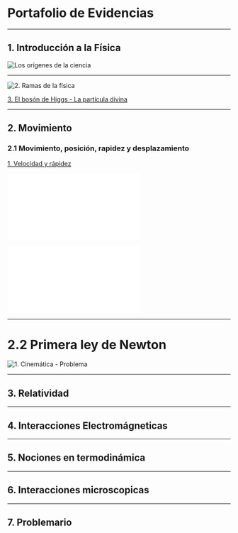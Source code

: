 

# Portafolio de Evidencias

---
## 1. Introducción a la Física

![Los orígenes de la ciencia](1.%20Carl%20Sagan%20-%20Los%20orígenes%20de%20la%20ciencia.md#1.1%20Los%20orígenes%20de%20la%20ciencia)
<div style="page-break-after: always;"></div>

---
![2. Ramas de la física](2.%20Ramas%20de%20la%20física.md#1.2%20Ramas%20de%20la%20física)
<div style="page-break-after: always;"></div>

[3. El bosón de Higgs - La partícula divina](3.%20El%20bosón%20de%20Higgs%20-%20La%20partícula%20divina.md#1.3%20El%20bosón%20de%20Higgs%20-%20La%20partícula%20divina)
<div style="page-break-after: always;"></div>

---
## 2. Movimiento

### 2.1 Movimiento, posición, rapidez y desplazamiento

[1. Velocidad y rápidez](1.%20Velocidad%20y%20rápidez.md#2.1.1%20Velocidad%20y%20rápidez)
<div style="page-break-after: always;"></div>

![2. Movimiento Rectilineo Uniforme](2.%20Movimiento%20Rectilineo%20Uniforme.md#2.1.2%20Movimiento%20Rectilineo%20Uniforme)

![3. Movimiento Rectilineo Uniformemente Variado](3.%20Movimiento%20Rectilineo%20Uniformemente%20Variado.md#%202.1.3%20Movimiento%20Rectilineo%20Uniformemente%20Variado)

<div style="page-break-after: always;"></div>

---
# 2.2 Primera ley de Newton

![1. Cinemática - Problema](1.%20Cinemática%20-%20Problema.md#2.2.1%20Problema%20de%20Cinemática)

---
## 3. Relatividad



---
## 4. Interacciones Electromágneticas

---
## 5. Nociones en termodinámica

---
## 6. Interacciones microscopicas

---
## 7. Problemario